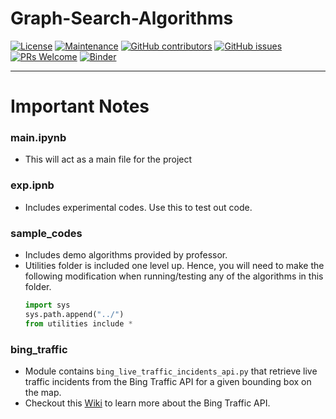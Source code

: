 # Graph-Search-Algorithms
[![License](https://img.shields.io/badge/License-Apache%202.0-blue.svg)](https://opensource.org/licenses/Apache-2.0) [![Maintenance](https://img.shields.io/badge/Maintained%3F-yes-green.svg)](https://GitHub.com/Naereen/StrapDown.js/graphs/commit-activity) [![GitHub contributors](https://img.shields.io/github/contributors/Naereen/StrapDown.js.svg)](https://github.com/singh264/smart-mobility/graphs/contributors) 
[![GitHub issues](https://img.shields.io/github/issues/Naereen/StrapDown.js.svg)](https://github.com/singh264/smart-mobility/issues) 
[![PRs Welcome](https://img.shields.io/badge/PRs-welcome-brightgreen.svg?style=flat-square)](https://github.com/singh264/smart-mobility/pulls)
[![Binder](https://mybinder.org/badge_logo.svg)](https://mybinder.org/v2/gh/singh264/smart-mobility/master)

---
# Important Notes  

### main.ipynb
- This will act as a main file for the project

### exp.ipnb
- Includes experimental codes. Use this to test out code. 

### sample_codes
- Includes demo algorithms provided by professor.  
- Utilities folder is included one level up. Hence, you will need to make the following modification when running/testing any of the algorithms in this folder. 
  ```python
  import sys
  sys.path.append("../")
  from utilities include *
  ```

### bing_traffic
- Module contains `bing_live_traffic_incidents_api.py` that retrieve live traffic incidents from the Bing Traffic API for a given bounding box on the map. 
- Checkout this [Wiki](https://github.com/singh264/smart-mobility/wiki/Bing-Traffic) to learn more about the Bing Traffic API.
